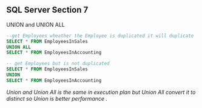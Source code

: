 ## SQL Server Section 7
UNION and UNION ALL

```sql
--get Employees wheather the Employee is duplicated it will duplicate
SELECT * FROM EmployeesInSales
UNION ALL
SELECT * FROM EmployeesInAccounting
```
```sql
-- get Employees but is not duplicated
SELECT * FROM EmployeesInSales
UNION 
SELECT * FROM EmployeesInAccounting
```
*Union and Union All is the same in execution plan but Union All convert it to distinct so Union is better performance .*